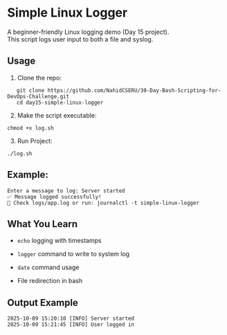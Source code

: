 # Simple Linux Logger

A beginner-friendly Linux logging demo (Day 15 project).  
This script logs user input to both a file and syslog.

##  Usage
1. Clone the repo:
```
   git clone https://github.com/NahidCSERU/30-Day-Bash-Scripting-for-DevOps-Challenge.git
   cd day15-simple-linux-logger
```
2. Make the script executable:
```
chmod +x log.sh
```
3. Run Project:
```
./log.sh
```
## Example:
```
Enter a message to log: Server started
✅ Message logged successfully!
📄 Check logs/app.log or run: journalctl -t simple-linux-logger
```
## What You Learn

- `echo` logging with timestamps

- `logger` command to write to system log

- `date` command usage

- File redirection in bash
## Output Example
```
2025-10-09 15:20:10 [INFO] Server started
2025-10-09 15:21:45 [INFO] User logged in
```
